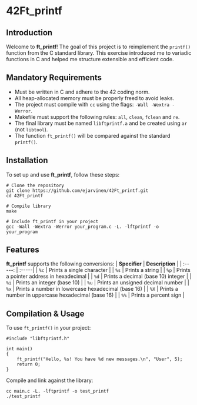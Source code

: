 # 42Ft_printf
## Introduction
Welcome to **ft_printf**! The goal of this project is to reimplement the `printf()` function from the C standard library. This exercise introduced me to variadic functions in C and helped me structure extensible and efficient code.

## Mandatory Requirements
- Must be written in C and adhere to the 42 coding norm.
- All heap-allocated memory must be properly freed to avoid leaks.
- The project must compile with `cc` using the flags: `-Wall -Wextra -Werror`.
- Makefile must support the following rules: `all`, `clean`, `fclean` and `re`.
- The final library must be named `libftprintf.a` and be created using `ar` (not `libtool`).
- The function `ft_printf()` will be compared against the standard `printf()`.

## Installation
To set up and use **ft_printf**, follow these steps:
```
# Clone the repository
git clone https://github.com/ejarvinen/42Ft_printf.git
cd 42Ft_printf

# Compile library
make

# Include ft_printf in your project
gcc -Wall -Wextra -Werror your_program.c -L. -lftprintf -o your_program
```
## Features
**ft_printf** supports the following conversions:
| **Specifier** | **Description** |
| :-----: | :-----|
| `%c` | Prints a single character |
| `%s` | Prints a string |
| `%p` | Prints a pointer address in hexadecimal |
| `%d` | Prints a decimal (base 10) integer |
| `%i` | Prints an integer (base 10) |
| `%u` | Prints an unsigned decimal number |
| `%x` | Prints a number in lowercase hexadecimal (base 16) |
| `%X` | Prints a number in uppercase hexadecimal (base 16) |
| `%%` | Prints a percent sign |

## Compilation & Usage
To use `ft_printf()` in your project:
```
#include "libftprintf.h"

int main()
{
    ft_printf("Hello, %s! You have %d new messages.\n", "User", 5);
    return 0;
}
```
Compile and link against the library:
```
cc main.c -L. -lftprintf -o test_printf
./test_printf
```
